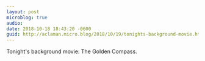 ```yaml
---
layout: post
microblog: true
audio: 
date: 2018-10-18 18:43:20 -0600
guid: http://aclaman.micro.blog/2018/10/19/tonights-background-movie.html
---
```

Tonight's background movie: The Golden Compass.
